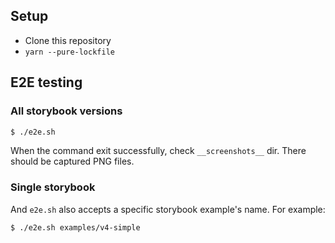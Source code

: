 ## Setup

* Clone this repository
* `yarn --pure-lockfile`

## E2E testing

### All storybook versions

```sh
$ ./e2e.sh
```

When the command exit successfully, check `__screenshots__` dir. There should be captured PNG files.

### Single storybook

And `e2e.sh` also accepts a specific storybook example's name. For example:

```sh
$ ./e2e.sh examples/v4-simple
```
